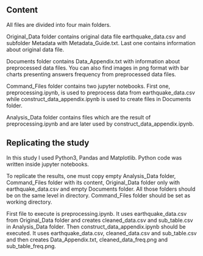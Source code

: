 ## Content
All files are divided into four main folders. 

Original_Data folder contains original data file earthquake_data.csv and subfolder Metadata with Metadata_Guide.txt. Last one contains information about original data file.

Documents folder contains Data_Appendix.txt with information about preprocessed data files. You can also find images in png format with bar charts presenting answers frequency from preprocessed data files.

Command_Files folder contains two jupyter notebooks. First one, preprocessing.ipynb, is used to preprocess data from earthquake_data.csv while construct_data_appendix.ipynb is used to create files in Documents folder.

Analysis_Data folder contains files which are the result of preprocessing.ipynb and are later used by construct_data_appendix.ipynb.

## Replicating the study
In this study I used Python3, Pandas and Matplotlib. Python code was written inside jupyter notebooks. 

To replicate the results, one must copy empty Analysis_Data folder, Command_Files folder with its content, Original_Data folder only with earthquake_data.csv and empty Documents folder. All those folders should be on the same level in directory. Command_Files folder should be set as working directory.

First file to execute is preprocessing.ipynb. It uses earthquake_data.csv from Original_Data folder and creates cleaned_data.csv and sub_table.csv in Analysis_Data folder. Then construct_data_appendix.ipynb should be executed. It uses earthquake_data.csv, cleaned_data.csv and sub_table.csv and then creates Data_Appendix.txt, cleaned_data_freq.png and sub_table_freq.png.